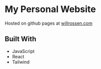 # My Personal Website
Hosted on github pages at [willrossen.com](https://willrossen.com)

## Built With
- JavaScript
- React
- Tailwind